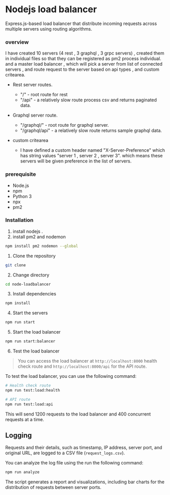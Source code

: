 
# Nodejs load balancer 

Express.js-based load balancer that distribute incoming requests across multiple servers using routing algorithms.


### overview
I have created 10 servers (4 rest , 3 graphql , 3 grpc servers) ,
created them in individual files so that they can be registered as pm2 process individual.
and a master load balancer , which will pick a server from list of connected servers  , and route request to the server based on api types , and custom critearea.

- Rest server routes.
   - "/"  - root route for rest 
   - "/api" - a relatively slow route process csv and returns      paginated data.
- Graphql server route.
   - "/graphql/"   - root route for graphql server.
   - "/graphql/api" - a relatively slow route returns sample graphql data.

- custom critearea 
    - I have defined a custom header named "X-Server-Preference" 
      which has string values "server 1 , server 2 , server 3".
      which means these servers will be given preference in the  list of servers.


### prerequisite 
- Node.js
- npm
- Python 3
- npx
- pm2

### Installation
1. install nodejs .
2. install pm2 and nodemon
 ```bash
 npm install pm2 nodemon --global
```
1. Clone the repository
```bash
git clone 
```
2. Change directory
```bash
cd node-loadbalancer
```
3. Install dependencies
```bash
npm install
```
4. Start the servers
```bash
npm run start
```
5. Start the load balancer
```bash
npm run start:balancer
```
6. Test the load balancer
> You can access the load balancer at `http://localhost:8000` health check route and `http://localhost:8000/api` for the API route.

To test the load balancer, you can use the following command:
```bash
# Health check route
npm run test:load:health 

# API route
npm run test:load:api
```
This will send 1200 requests to the load balancer and 400 concurrent requests at a time.

## Logging
Requests and their details, such as timestamp, IP address, server port, and original URL, are logged to a CSV file (`request_logs.csv`).

You can analyze the log file using the run the following command:
```bash
npm run analyze
```
The script generates a report and visualizations, including bar charts for the distribution of requests between server ports.
